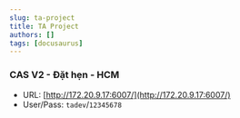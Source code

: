 ```yaml
---
slug: ta-project
title: TA Project 
authors: []
tags: [docusaurus]
---
```


### CAS V2 - Đặt hẹn - HCM
- URL: [http://172.20.9.17:6007/](http://172.20.9.17:6007/)
- User/Pass: `tadev`/`12345678`